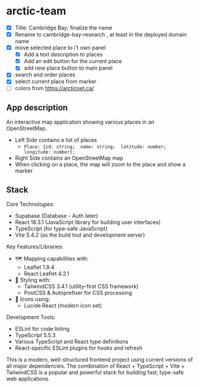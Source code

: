 # arctic-team

- [x] Title: Cambridge Bay; finalize the name
- [x] Rename to cambridge-bay-research , at least in the deployed domain name
- [x] move selected place to i't own panel
  - [x] Add a text description to places
  - [x] Add an edit button for the current place
  - [x] add new place button to main panel
- [x] search and order places
- [x] select current place from marker
- [ ] colors from <https://arcticnet.ca/>

## App description

An interactive map application showing various places in an OpenStreetMap.

- Left Side contains a list of places
  - `Place: {id: string;  name: string;  latitude: number;  longitude: number};`
- Right Side contains an OpenStreetMap map
- When clicking on a place, the map will zoom to the place and show a marker

## Stack

Core Technologies:

- Supabase (Database - Auth later)
- React 18.3.1 (JavaScript library for building user interfaces)
- TypeScript (for type-safe JavaScript)
- Vite 5.4.2 (as the build tool and development server)

Key Features/Libraries:

- 🗺️ Mapping capabilities with:
  - Leaflet 1.9.4
  - React Leaflet 4.2.1
- 🎨 Styling with:
  - TailwindCSS 3.4.1 (utility-first CSS framework)
  - PostCSS & Autoprefixer for CSS processing
- 🎯 Icons using:
  - Lucide React (modern icon set)

Development Tools:

- ESLint for code linting
- TypeScript 5.5.3
- Various TypeScript and React type definitions
- React-specific ESLint plugins for hooks and refresh

This is a modern, well-structured frontend project using current versions of all major dependencies. The combination of React + TypeScript + Vite + TailwindCSS is a popular and powerful stack for building fast, type-safe web applications.
